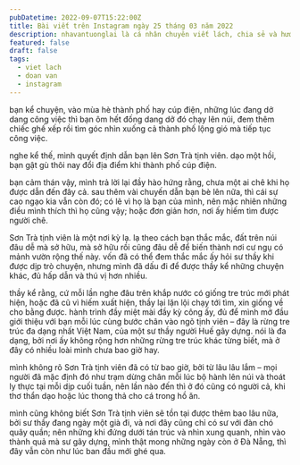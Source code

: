 ```yaml
---
pubDatetime: 2022-09-07T15:22:00Z
title: Bài viết trên Instagram ngày 25 tháng 03 năm 2022
description: nhavantuonglai là cá nhân chuyên viết lách, chia sẻ và hướng dẫn mọi người thuần thục hơn khi thực hành viết lách mỗi ngày qua những bài chia sẻ ngắn trên Instagram chính thức.
featured: false
draft: false
tags:
  - viet lach
  - doan van
  - instagram
---
```


bạn kể chuyện, vào mùa hè thành phố hay cúp điện, những lúc đang dở dang công việc thì bạn ôm hết đống dang dở đó chạy lên núi, đem thêm chiếc ghế xếp rồi tìm góc nhìn xuống cả thành phố lộng gió mà tiếp tục công việc.

nghe kể thế, mình quyết định dẫn bạn lên Sơn Trà tịnh viên. dạo một hồi, bạn gật gù thôi nay đổi địa điểm khi thành phố cúp điện.

bạn cảm thán vậy, mình trả lời lại đầy hào hứng rằng, chưa một ai chê khi họ được dẫn đến đây cả. sau thêm vài chuyến dẫn bạn bè lên nữa, thì cái sự cao ngạo kia vẫn còn đó; có lẽ vì họ là bạn của mình, nên mặc nhiên những điều mình thích thì họ cũng vậy; hoặc đơn giản hơn, nơi ấy hiếm tìm được người chê.

Sơn Trà tịnh viên là một nơi kỳ lạ. lạ theo cách bạn thắc mắc, đất trên núi đâu dễ mà sở hữu, mà sở hữu rồi cũng đâu dễ để biến thành nơi cư ngụ có mảnh vườn rộng thế này. vốn đã có thể đem thắc mắc ấy hỏi sư thầy khi được dịp trò chuyện, nhưng mình đã dấu đi để được thầy kể những chuyện khác, đủ hấp dẫn và thú vị hơn nhiều.

thầy kể rằng, cứ mỗi lần nghe đâu trên khắp nước có giống tre trúc mới phát hiện, hoặc đã cũ vì hiếm xuất hiện, thầy lại lặn lội chạy tới tìm, xin giống về cho bằng được. hành trình đầy miệt mài đầy kỳ công ấy, đủ để mình mở đầu giới thiệu với bạn mỗi lúc cùng bước chân vào ngõ tịnh viên – đây là rừng tre trúc đa dạng nhất Việt Nam, của một sư thầy người Huế gây dựng. nói là đa dạng, bởi nơi ấy không rộng hơn những rừng tre trúc khác từng biết, mà ở đây có nhiều loài mình chưa bao giờ hay.

mình không rõ Sơn Trà tịnh viên đã có từ bao giờ, bởi từ lâu lâu lắm – mọi người đã mặc định đó như trạm dừng chân mỗi lúc bộ hành lên núi và thoát ly thực tại mỗi dịp cuối tuần, nên lần nào đến thì ở đó cũng có người cả, khi thơ thẩn dạo hoặc lúc thong thả cho cá trong hồ ăn.

mình cũng không biết Sơn Trà tịnh viên sẽ tồn tại được thêm bao lâu nữa, bởi sư thầy đang ngày một già đi, và nơi đây cũng chỉ có sư với đàn chó quây quần; nên những khi đứng dưới tán trúc và nhìn xung quanh, nhìn vào thành quả mà sư gây dựng, mình thật mong những ngày còn ở Đà Nẵng, thì đây vẫn còn như lúc ban đầu mới ghé qua.
